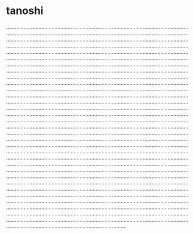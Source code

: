 # tanoshi
..................................................................................................................................................................................................................................................................................................................................................................................................................................................................................................................................................................................................................................................................................................................................................................................................................................................................................................................................................................................................................................................................................................................................................................................................................................................................................................................................................................................................................................................................................................................................................................................................................................................................................................................................................................................................................................................................................................................................................................................................................................................................................................................................................................................................................................................................................................................................................................................................................................................................................................................................................................................................................................................................................................................................................................................................................................................................................................................................................................................................................................................................................................................................................................................................................................................................................................................................................................................................................................................................................................................................................................................................................................................................................................................................................................................................................................................................................................................................................................................................................................................................................................................................................................................................................